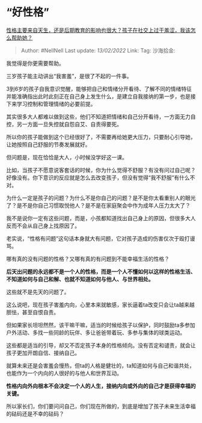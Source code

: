 # “好性格”
[性格主要来自天生，还是后期教育的影响也很大？孩子在社交上过于羞涩，我该怎么帮助她？](https://www.zhihu.com/question/514292324/answer/2344890317)

> Author: #NellNell
> Last update: *13/02/2022*
> Link:
> Tag:
> 沙海拾金:

我觉得是你更需要帮助。

三岁孩子能主动讲出“我害羞”，是很了不起的一件事。

3到6岁的孩子自我意识觉醒，能够把自己和情绪分开看待、了解不同的情绪特征并能准确指出此时此刻正在自己身上发生什么，是建立自我接纳的第一步，也是接下来学习控制和管理情绪的必要前提。

其实很多大人都难以做到这些，他们不知道把情绪和自己分开看待，一方面无力自控，另一方面一旦失控就自怨自艾、自责得要死。

所以你的孩子能做到这个已经很好了，不需要再给她更大压力，只要耐心引导她，让她按照自己舒服的节奏发展就好。

但问题是，现在恰恰是大人，小时候没学好这一课。

比如，当孩子不愿意说客套话的时候，你为什么觉得不舒服？有没有问过自己呢？好像没有。你下意识的反应就是怎么去改变孩子，但没有觉得“我不舒服”有什么不对。

为什么一定是孩子的问题？为什么不是你自己的问题？是不是你太看重别人的眼光了？是不是你自己习惯取悦他人？是不是在家庭聚会中作为成年人压力太大了？

我不是说你一定有这些问题，而是，小孩都知道找出自己身上的原因，但很多大人反而不会从自己身上找原因了。

老实说，“性格有问题”这句话本身就大有问题，它对孩子造成的伤害仅次于殴打谩骂。

哪有真的没有问题的性格？又哪有真的有问题到不能幸福生活的性格？

**后天出问题的永远都不是一个人的性格，而是一个人不懂如何以这样的性格生活、不知道如何与自己和解、也就不知道如何与他人、与世界相处。**

这些就不是先天的问题了。

这么说吧，现在孩子害羞内向，心里本来就敏感，家长逼着ta改变只会让ta越来越胆怯，甚至自恨自责。

但如果家长坦坦然然，该干嘛干嘛，适当的时候给孩子以保护，同时鼓励ta多参加户外活动、多找一些同龄的玩伴、多让爸爸带着玩、多参与集体的球类运动。

这些都是适当的引导，却又不否定孩子本身的性格倾向。没有否定和谴责，就会让孩子更加开朗自信、接纳自己。

就算未来还是会害羞会慢热，但ta的人格是健壮的，ta知道如何与自己和谐共处，也能作为一个内向的人很好的与他人和世界互动。

**性格内向外向根本不会决定一个人的人生，接纳内向或外向的自己才是获得幸福的关键。**

所以家长们，你们要问问自己，你们现在所做的，到底是增加了孩子未来生活幸福的砝码还是不幸的砝码？
